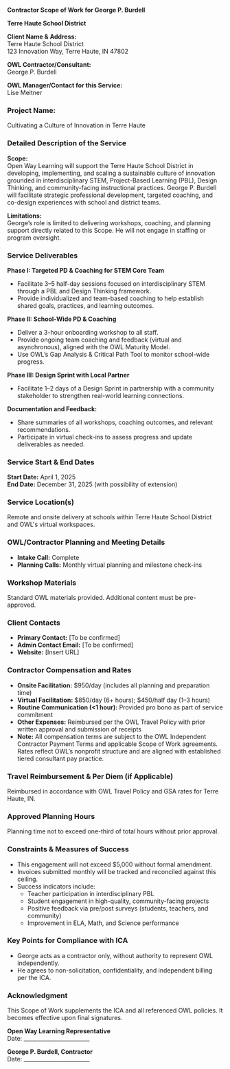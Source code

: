 **Contractor Scope of Work for George P. Burdell**

**Terre Haute School District**

**Client Name & Address:**  
Terre Haute School District  
123 Innovation Way, Terre Haute, IN 47802

**OWL Contractor/Consultant:**  
George P. Burdell

**OWL Manager/Contact for this Service:**  
Lise Meitner

### **Project Name:**

Cultivating a Culture of Innovation in Terre Haute

### **Detailed Description of the Service**

**Scope:**  
Open Way Learning will support the Terre Haute School District in developing, implementing, and scaling a sustainable culture of innovation grounded in interdisciplinary STEM, Project-Based Learning (PBL), Design Thinking, and community-facing instructional practices. George P. Burdell will facilitate strategic professional development, targeted coaching, and co-design experiences with school and district teams.

**Limitations:**  
George’s role is limited to delivering workshops, coaching, and planning support directly related to this Scope. He will not engage in staffing or program oversight.

### **Service Deliverables**

**Phase I: Targeted PD & Coaching for STEM Core Team**

* Facilitate 3–5 half-day sessions focused on interdisciplinary STEM through a PBL and Design Thinking framework.  
* Provide individualized and team-based coaching to help establish shared goals, practices, and learning outcomes.

**Phase II: School-Wide PD & Coaching**

* Deliver a 3-hour onboarding workshop to all staff.  
* Provide ongoing team coaching and feedback (virtual and asynchronous), aligned with the OWL Maturity Model.  
* Use OWL’s Gap Analysis & Critical Path Tool to monitor school-wide progress.

**Phase III: Design Sprint with Local Partner**

* Facilitate 1–2 days of a Design Sprint in partnership with a community stakeholder to strengthen real-world learning connections.

**Documentation and Feedback:**

* Share summaries of all workshops, coaching outcomes, and relevant recommendations.  
* Participate in virtual check-ins to assess progress and update deliverables as needed.

### **Service Start & End Dates**

**Start Date:** April 1, 2025  
**End Date:** December 31, 2025 (with possibility of extension)

### **Service Location(s)**

Remote and onsite delivery at schools within Terre Haute School District and OWL's virtual workspaces.

### **OWL/Contractor Planning and Meeting Details**

* **Intake Call:** Complete  
* **Planning Calls:** Monthly virtual planning and milestone check-ins

### **Workshop Materials**

Standard OWL materials provided. Additional content must be pre-approved.

### **Client Contacts**

* **Primary Contact:** \[To be confirmed\]  
* **Admin Contact Email:** \[To be confirmed\]  
* **Website:** \[Insert URL\]

### **Contractor Compensation and Rates**

* **Onsite Facilitation:** $950/day (includes all planning and preparation time)  
* **Virtual Facilitation:** $850/day (6+ hours); $450/half day (1–3 hours)  
* **Routine Communication (\<1 hour):** Provided pro bono as part of service commitment  
* **Other Expenses:** Reimbursed per the OWL Travel Policy with prior written approval and submission of receipts  
* **Note:** All compensation terms are subject to the OWL Independent Contractor Payment Terms and applicable Scope of Work agreements. Rates reflect OWL’s nonprofit structure and are aligned with established tiered consultant pay practice.

### **Travel Reimbursement & Per Diem (if Applicable)**

Reimbursed in accordance with OWL Travel Policy and GSA rates for Terre Haute, IN.

### **Approved Planning Hours**

Planning time not to exceed one-third of total hours without prior approval.

### **Constraints & Measures of Success**

* This engagement will not exceed $5,000 without formal amendment.  
* Invoices submitted monthly will be tracked and reconciled against this ceiling.  
* Success indicators include:  
  * Teacher participation in interdisciplinary PBL  
  * Student engagement in high-quality, community-facing projects  
  * Positive feedback via pre/post surveys (students, teachers, and community)  
  * Improvement in ELA, Math, and Science performance

### **Key Points for Compliance with ICA**

* George acts as a contractor only, without authority to represent OWL independently.  
* He agrees to non-solicitation, confidentiality, and independent billing per the ICA.

### **Acknowledgment**

This Scope of Work supplements the ICA and all referenced OWL policies. It becomes effective upon final signatures.

**Open Way Learning Representative**  
Date: \_\_\_\_\_\_\_\_\_\_\_\_\_\_\_\_\_\_\_\_\_\_\_\_

**George P. Burdell, Contractor**  
Date: \_\_\_\_\_\_\_\_\_\_\_\_\_\_\_\_\_\_\_\_\_\_\_\_

